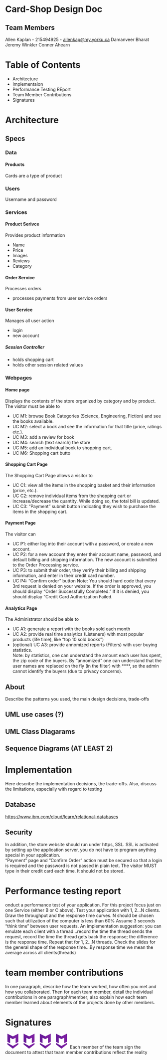 # Card-Shop Design Doc 
## Team Members
Allen Kaplan - 215494925 - allenkap@my.yorku.ca
Damanveer Bharat
Jeremy Winkler
Conner Ahearn

# Table of Contents
- Architecture 
- Implementaion
- Performance Testing REport
- Team Member Contributions
- Signatures

# Architecture
## Specs
### Data
#### Products
Cards are a type of product

### Users
Username and password

### Services
#### Product Serivce
Provides product information
- Name
- Price
- Images
- Reviews
- Category

#### Order Service
Processes orders
- processes payments from user service orders

#### User Service
Manages all user action
- login
- new account

##### Session Controller
- holds shopping cart
- holds other session related values

### Webpages
#### Home page 
Displays the contents of the store organized by category and by product.   
The visitor must be able to 
- UC M1: browse Book Categories (Science, Engineering, Fiction) and see the books available.   
- UC M2: select a book and see the information for that title (price, ratings etc.).   
- UC M3: add a review for book 
- UC M4: search (text search) the store 
- UC M5: add an individual book to shopping cart.  
- UC M6: Shopping cart butto

#### Shopping Cart Page
The Shopping Cart Page allows a visitor to
- UC C1: view all the items  in the shopping basket and their information (price, etc.).   
- UC C2: remove individual items from the shopping cart or increase/decrease the quantity.  While doing so, the total bill is updated. 
- UC C3: “Payment” submit button indicating they wish to purchase the items in the shopping cart. 

#### Payment Page 
The visitor can   
- UC P1: either log into their account with a password, or create a new account. 
- UC P2: for a new account they enter their account name, password, and default billing and shipping information. The new account is submitted to the Order Processing service.    
- UC P3: to submit their order, they verify their billing and shipping information, and enter in their credit card number. 
- UC P4: “Confirm order” button 
Note: You should hard code that every 3rd request is denied on your website.  If the order is approved, you should display “Order Successfully Completed.”   If it is denied, you should display “Credit Card Authorization Failed.

#### Analytics Page
The Administrator should be able to  
- UC A1: generate a report with the books sold each month 
- UC A2: provide real time analytics (Listeners) with most popular products (life time), like “top 10 sold books”) 
- (optional) UC A3: provide annomized reports (Filters) with user buying statistics.  
Note: by statistics, one can understand the amount each user has spent, the zip code of the buyers.  By 
“annomized” one can understand that the user names are replaced on the fly (in the filter) with ****, so the admin cannot identify the buyers (due to privacy concerns).  
 
## About
Describe the patterns you used, the main design decisions, trade-offs 

## UML use cases (?)

## UML Class DIagarams

## Sequence Diagrams (AT LEAST 2)

# Implementation
Here describe the implementation decisions, the trade-offs. Also, discuss the limitations, especially with regard to testing 

## Database
https://www.ibm.com/cloud/learn/relational-databases

## Security
In addition, the store website should run under https, SSL. SSL is activated by setting up the application server, you do not have to program anything special in your application.     
“Payment” page and “Confirm Order” action must be secured so that a login is required and the password is not passed in plain text. The visitor MUST type in their credit card each time.  It should not be stored.

# Performance testing report 
onduct a performance test of your application. For this project focus just on one Service (either B or C above). Test your application with 1, 2…N clients. Draw the throughput and the response time curves. N should be chosen such that utilization of the computer is less than 60% Assume 3 seconds “think time” between user requests. An implementation suggestion: you can emulate each client with a thread…record the time the thread sends the request, record the time the thread gets back the response; the difference is the response time. Repeat that for 1, 2…N threads. Check the slides for the general shape of the response time…By response time we mean the average across all clients(threads) 

# team member contributions
In one paragraph, describe how the team worked, how often you met and how you collaborated. Then for each team member, detail the individual contributions in one paragraph/member; also explain how each team member learned about elements of the projects done by other members.  

# Signatures 
![alt text](https://github.com/adam-p/markdown-here/raw/master/src/common/images/icon48.png "Allen Kaplan's Signature")
![alt text](https://github.com/adam-p/markdown-here/raw/master/src/common/images/icon48.png "Damanveer Bharat's Signature")
![alt text](https://github.com/adam-p/markdown-here/raw/master/src/common/images/icon48.png "Jeremy Winkler's Signature")
![alt text](https://github.com/adam-p/markdown-here/raw/master/src/common/images/icon48.png "Conner Ahearn's Signature")
Each member of the team sign the document to attest that team member contributions reflect the reality